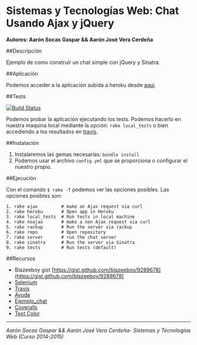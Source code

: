 # Sistemas y Tecnologías Web: Chat Usando Ajax y jQuery

**Autores: Aarón Socas Gaspar && Aarón José Vera Cerdeña**

##Descripción

Ejemplo de como construir un chat simple con jQuery y Sinatra.


##Aplicación

Podemos acceder a la aplicación subida a heroku desde [aqui](https://sytw6.herokuapp.com/).


##Tests

[![Build Status](https://travis-ci.org/alu0100207385/SYTW_p6.svg?branch=tests)](https://travis-ci.org/alu0100207385/SYTW_p6)

Podemos probar la aplicación ejecutando los tests. Podemos hacerlo en nuestra maquina local mediante la opción: 
`rake local_tests` o bien accediendo a los resultados en [travis](https://travis-ci.org/alu0100207385/SYTW_p6/builds/39286192).

##Instalación

1. Instalaremos las gemas necesarias: `bundle install`
2. Podemos usar el archivo `config.yml` que se proporciona o configurar el nuestro propio.


##Ejecución

Con el comando `$ rake -T` podemos ver las opciones posibles.
Las opciones posibles son:

```
1. rake ajax         # make an Ajax request via curl
2. rake heroku       # Open app in Heroku
3. rake local_tests  # Run tests in local machine
4. rake noajax       # make a non Ajax request via curl
5. rake rackup       # Run the server via rackup
6. rake repo         # Open repository
7. rake server       # run the chat server
8. rake sinatra      # Run the server via Sinatra
9. rake tests        # Run tests (default)

```


##Recursos

* Blazeeboy gist [https://gist.github.com/blazeeboy/9289678](https://gist.github.com/blazeeboy/9289678)
* [Selenium](http://www.seleniumhq.org/)
* [Travis](https://travis-ci.org/)
* [Ayuda](http://nereida.deioc.ull.es/~lpp/perlexamples/node499.html#section:jquerychat)
* [Ejemplo_chat](https://github.com/crguezl/chat-blazee)
* [Coveralls](http://nereida.deioc.ull.es/~lpp/perlexamples/node314.html#section:coveralls)
* [Text Color](https://github.com/fazibear/colorize)

-------------------------
*Aarón Socas Gaspar && Aarón José Vera Cerdeña- Sistemas y Tecnologías Web (Curso 2014-2015)*
